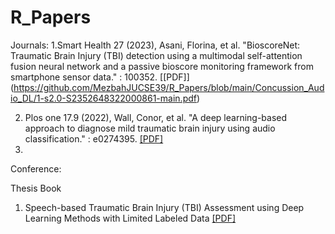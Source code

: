 # R_Papers

Journals:
1.Smart Health 27 (2023), Asani, Florina, et al. "BioscoreNet: Traumatic Brain Injury (TBI) detection using a multimodal self-attention fusion neural network and a passive bioscore monitoring framework from smartphone sensor data." : 100352. [[PDF]] (https://github.com/MezbahJUCSE39/R_Papers/blob/main/Concussion_Audio_DL/1-s2.0-S2352648322000861-main.pdf)

2. Plos one 17.9 (2022), Wall, Conor, et al. "A deep learning-based approach to diagnose mild traumatic brain injury using audio classification." : e0274395. [[PDF]](https://github.com/MezbahJUCSE39/R_Papers/blob/main/Concussion_Audio_DL/journal.pone.0274395.pdf)
3. 

Conference:

Thesis Book
1. Speech-based Traumatic Brain Injury (TBI) Assessment using Deep Learning Methods with Limited Labeled Data [[PDF]](https://github.com/MezbahJUCSE39/R_Papers/blob/main/Concussion_Audio_DL/Apiwat_MS_thesis_final_draft_0.pdf)
